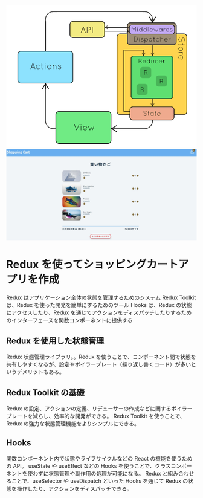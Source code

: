 ![Reduxの概念](public/riadAin.gif)
![UI](public/UI.jpg)

# Redux を使ってショッピングカートアプリを作成

Redux はアプリケーション全体の状態を管理するためのシステム
Redux Toolkit は、Redux を使った開発を簡単にするためのツール
Hooks は、Redux の状態にアクセスしたり、Redux を通じてアクションをディスパッチしたりするためのインターフェースを関数コンポーネントに提供する

## Redux を使用した状態管理

Redux 状態管理ライブラリ。。Redux を使うことで、コンポーネント間で状態を共有しやすくなるが、設定やボイラープレート（繰り返し書くコード）が多いというデメリットもある。

## Redux Toolkit の基礎

Redux の設定、アクションの定義、リデューサーの作成などに関するボイラープレートを減らし、効率的な開発ができる。
Redux Toolkit を使うことで、Redux の強力な状態管理機能をよりシンプルにできる。

## Hooks

関数コンポーネント内で状態やライフサイクルなどの React の機能を使うための API。
useState や useEffect などの Hooks を使うことで、クラスコンポーネントを使わずに状態管理や副作用の処理が可能になる。
Redux と組み合わせることで、useSelector や useDispatch といった Hooks を通じて Redux の状態を操作したり、アクションをディスパッチできる。
